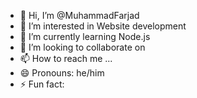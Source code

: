 - 👋 Hi, I’m @MuhammadFarjad
- 👀 I’m interested in Website development
- 🌱 I’m currently learning Node.js
- 💞️ I’m looking to collaborate on 
- 📫 How to reach me ...
- 😄 Pronouns: he/him
- ⚡ Fun fact: 

<!---
MuhammadFarjad/MuhammadFarjad is a ✨ special ✨ repository because its `README.md` (this file) appears on your GitHub profile.
You can click the Preview link to take a look at your changes.
--->
